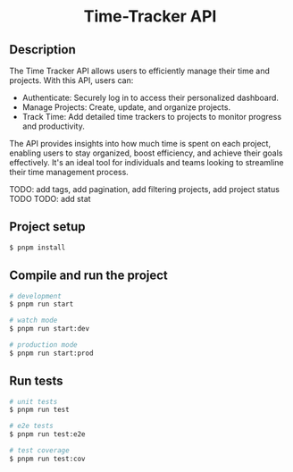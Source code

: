 <h1 align="center">Time-Tracker API</h1>

## Description

The Time Tracker API allows users to efficiently manage their time and projects. With this API, users can:

- Authenticate: Securely log in to access their personalized dashboard.
- Manage Projects: Create, update, and organize projects.
- Track Time: Add detailed time trackers to projects to monitor progress and productivity.

The API provides insights into how much time is spent on each project, enabling users to stay organized, boost efficiency, and achieve their goals effectively. It's an ideal tool for individuals and teams looking to streamline their time management process.

TODO: add tags, add pagination, add filtering projects, add project status
TODO TODO: add stat

## Project setup

```bash
$ pnpm install
```

## Compile and run the project

```bash
# development
$ pnpm run start

# watch mode
$ pnpm run start:dev

# production mode
$ pnpm run start:prod
```

## Run tests

```bash
# unit tests
$ pnpm run test

# e2e tests
$ pnpm run test:e2e

# test coverage
$ pnpm run test:cov
```
